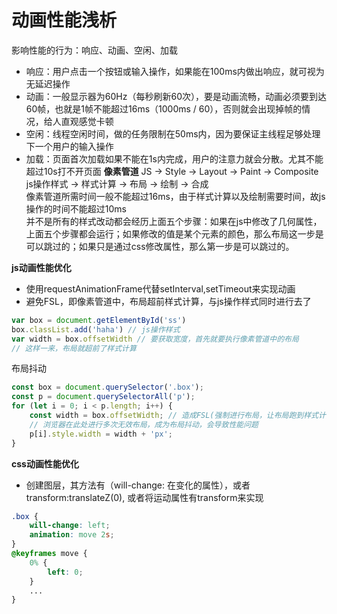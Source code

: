 # 动画性能浅析

影响性能的行为：响应、动画、空闲、加载
* 响应：用户点击一个按钮或输入操作，如果能在100ms内做出响应，就可视为无延迟操作
* 动画：一般显示器为60Hz（每秒刷新60次），要是动画流畅，动画必须要到达60帧，也就是1帧不能超过16ms（1000ms / 60），否则就会出现掉帧的情况，给人直观感觉卡顿
* 空闲：线程空闲时间，做的任务限制在50ms内，因为要保证主线程足够处理下一个用户的输入操作
* 加载：页面首次加载如果不能在1s内完成，用户的注意力就会分散。尤其不能超过10s打不开页面
**像素管道**
JS -> Style -> Layout -> Paint -> Composite<br />
js操作样式 -> 样式计算 -> 布局 -> 绘制 -> 合成<br />
像素管道所需时间一般不能超过16ms，由于样式计算以及绘制需要时间，故js操作的时间不能超过10ms<br />
并不是所有的样式改动都会经历上面五个步骤：如果在js中修改了几何属性，上面五个步骤都会运行；如果修改的值是某个元素的颜色，那么布局这一步是可以跳过的；如果只是通过css修改属性，那么第一步是可以跳过的。

**js动画性能优化**
* 使用requestAnimationFrame代替setInterval,setTimeout来实现动画
* 避免FSL，即像素管道中，布局超前样式计算，与js操作样式同时进行去了
```js
var box = document.getElementById('ss')
box.classList.add('haha') // js操作样式
var width = box.offsetWidth // 要获取宽度，首先就要执行像素管道中的布局
// 这样一来，布局就超前了样式计算
```
布局抖动
```js
const box = document.querySelector('.box');
const p = document.querySelectorAll('p');
for (let i = 0; i < p.length; i++) {
    const width = box.offsetWidth; // 造成FSL(强制进行布局，让布局跑到样式计算前面)，拿到外面去获取
    // 浏览器在此处进行多次无效布局，成为布局抖动，会导致性能问题
    p[i].style.width = width + 'px';
}
```

**css动画性能优化**
* 创建图层，其方法有（will-change: 在变化的属性），或者transform:translateZ(0), 或者将运动属性有transform来实现
```css
.box {
    will-change: left;
    animation: move 2s;
}
@keyframes move {
    0% {
        left: 0;
    }
    ...
}
```